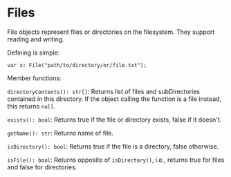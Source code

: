 # Files

File objects represent files or directories on the filesystem. They support reading and writing.

Defining is simple:

```dusk
var x: File("path/to/directory/or/file.txt");
```

Member functions:

`directoryContents(): str[]`: Returns list of files and subDirectories contained in this directory. If the object calling the function is a file instead, this returns `null`.

`exists(): bool`: Returns true if the file or directory exists, false if it doesn't.

`getName(): str`: Returns name of file.

`isDirectory(): bool`: Returns true if the file is a directory, false otherwise.

`isFile(): bool`: Returns opposite of `isDirectory()`, i.e., returns true for files and false for directories.
